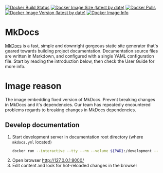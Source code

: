 [![Docker Build Status](https://img.shields.io/docker/build/zxteamorg/devel.mkdocs?label=Status)](https://hub.docker.com/r/zxteamorg/devel.mkdocs/builds)
[![Docker Image Size (latest by date)](https://img.shields.io/docker/image-size/zxteamorg/devel.mkdocs?label=Size)](https://hub.docker.com/r/zxteamorg/devel.mkdocs/tags)
[![Docker Pulls](https://img.shields.io/docker/pulls/zxteamorg/devel.mkdocs?label=Pulls)](https://hub.docker.com/r/zxteamorg/devel.mkdocs)
[![Docker Image Version (latest by date)](https://img.shields.io/docker/v/zxteamorg/devel.mkdocs?sort=semver&label=Version)](https://hub.docker.com/r/zxteamorg/devel.mkdocs/tags)
[![Docker Image Info](https://images.microbadger.com/badges/image/zxteamorg/devel.mkdocs.svg)](https://hub.docker.com/r/zxteamorg/devel.mkdocs/dockerfile)

# MkDocs
[MkDocs](https://www.mkdocs.org/) is a fast, simple and downright gorgeous static site generator that's geared towards building project documentation. Documentation source files are written in Markdown, and configured with a single YAML configuration file. Start by reading the introduction below, then check the User Guide for more info.

# Image reason
The image embedding fixed version of MkDocs. Prevent breaking changes in MkDocs and it's dependencies. Our team has repeatedly encountered problems regards to breaking changes in MkDocs dependencies.

## Develop documentation
1. Start development server in documentation root directory (where `mkdocs.yml` located)
	```bash
	docker run --interactive --tty --rm --volume ${PWD}:/development --publish 8000:8000 zxteamorg/devel.mkdocs
	```
1. Open browser http://127.0.0.1:8000/
1. Edit content and look for hot-reloaded changes in the browser
